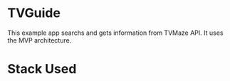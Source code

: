 # TVGuide

This example app searchs and gets information from TVMaze API. It uses
the MVP architecture.   

# Stack Used

